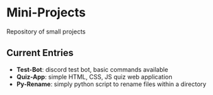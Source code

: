 # Mini-Projects
Repository of small projects

## Current Entries
-  **Test-Bot**: discord test bot, basic commands available
-  **Quiz-App**: simple HTML, CSS, JS quiz web application
-  **Py-Rename**: simply python script to rename files within a directory
